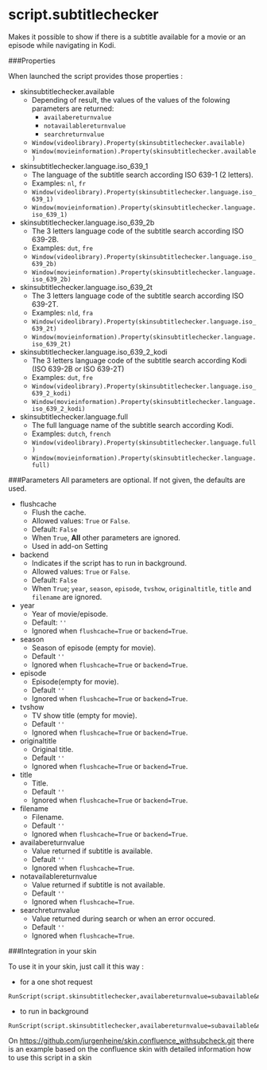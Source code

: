 script.subtitlechecker
======================

Makes it possible to show if there is a subtitle available for a movie or an episode while navigating in Kodi.

###Properties

When launched the script provides those properties :
* skinsubtitlechecker.available  
	- Depending of result, the values of the values of the folowing parameters are returned: 
		- `availabereturnvalue`
		- `notavailablereturnvalue`
		- `searchreturnvalue`  
	- `Window(videolibrary).Property(skinsubtitlechecker.available)`  
	- `Window(movieinformation).Property(skinsubtitlechecker.available)`
* skinsubtitlechecker.language.iso_639_1  
	- The language of the subtitle search according ISO 639-1 (2 letters).  
	- Examples: `nl`, `fr`  
	- `Window(videolibrary).Property(skinsubtitlechecker.language.iso_639_1)`  
	- `Window(movieinformation).Property(skinsubtitlechecker.language.iso_639_1)`
* skinsubtitlechecker.language.iso_639_2b  
	- The 3 letters language code of the subtitle search according ISO 639-2B.  
	- Examples: `dut`, `fre`  
	- `Window(videolibrary).Property(skinsubtitlechecker.language.iso_639_2b)`  
	- `Window(movieinformation).Property(skinsubtitlechecker.language.iso_639_2b)`
* skinsubtitlechecker.language.iso_639_2t  
	- The 3 letters language code of the subtitle search according ISO 639-2T.  
	- Examples: `nld`, `fra`  
	- `Window(videolibrary).Property(skinsubtitlechecker.language.iso_639_2t)`  
	- `Window(movieinformation).Property(skinsubtitlechecker.language.iso_639_2t)`
* skinsubtitlechecker.language.iso_639_2_kodi  
	- The 3 letters language code of the subtitle search according Kodi (ISO 639-2B or ISO 639-2T)  
	- Examples: `dut`, `fre`  
	- `Window(videolibrary).Property(skinsubtitlechecker.language.iso_639_2_kodi)`  
	- `Window(movieinformation).Property(skinsubtitlechecker.language.iso_639_2_kodi)`
* skinsubtitlechecker.language.full  
	- The full language name of the subtitle search according Kodi.  
	- Examples:	`dutch`, `french`  
	- `Window(videolibrary).Property(skinsubtitlechecker.language.full)`  
	- `Window(movieinformation).Property(skinsubtitlechecker.language.full)`

###Parameters
All parameters are optional. If not given, the defaults are used.
*  flushcache   
	- Flush the cache.  
	- Allowed values: `True` or `False`.  
	- Default: `False`  
	- When `True`, **All** other parameters are ignored.  
	- Used in add-on Setting
*  backend  
	- Indicates if the script has to run in background.   
	- Allowed values: `True` or `False`.  
	- Default: `False`  
	- When `True`; `year`, `season`, `episode`, `tvshow`, `originaltitle`, `title` and `filename` are ignored. 
*  year  
	- Year of movie/episode.  
	- Default: `''`  
	- Ignored when `flushcache=True` or `backend=True`.
*  season  
	- Season of episode (empty for movie).  
	- Default `''`  
	- Ignored when `flushcache=True` or `backend=True`.
*  episode  
	- Episode(empty for movie).  
	- Default `''`  
	- Ignored when `flushcache=True` or `backend=True`.  
*  tvshow  
	- TV show title (empty for movie).  
	- Default `''`  
	- Ignored when `flushcache=True` or `backend=True`.  
*  originaltitle  
	- Original title.  
	- Default `''`  
	- Ignored when `flushcache=True` or `backend=True`.  
*  title  
	- Title.  
	- Default `''`  
	- Ignored when `flushcache=True` or `backend=True`.  
*  filename  
	- Filename.  
	- Default `''`  
	- Ignored when `flushcache=True` or `backend=True`.  
*  availabereturnvalue  
	- Value returned if subtitle is available.  
	- Default `''`  
	- Ignored when `flushcache=True`.
*  notavailablereturnvalue  
	- Value returned if subtitle is not available.  
	- Default `''`  
	- Ignored when `flushcache=True`.
*  searchreturnvalue  
	- Value returned during search or when an error occured.  
	- Default `''`  
	- Ignored when `flushcache=True`.  

###Integration in your skin

To use it in your skin, just call it this way :

* for a one shot request
```
RunScript(script.skinsubtitlechecker,availabereturnvalue=subavailable&notavailablereturnvalue=subnotavailable&searchreturnvalue=subunknown&year=$INFO[ListItem.Year]&season=$INFO[ListItem.Season]&episode=$INFO[ListItem.Episode]&tvshow=$INFO[ListItem.TVShowTitle]&originaltitle=$INFO[ListItem.OriginalTitle]&title=$INFO[ListItem.Title]&filename=$INFO[ListItem.FileName])
```   
* to run in background
```
RunScript(script.skinsubtitlechecker,availabereturnvalue=subavailable&notavailablereturnvalue=subnotavailable&searchreturnvalue=subunknown&backend=True)
```  

On https://github.com/jurgenheine/skin.confluence_withsubcheck.git there is an example based on the confluence skin with detailed information how to use this script in a skin
